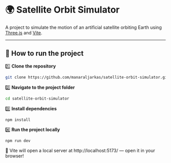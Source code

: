# 🌍 Satellite Orbit Simulator

A project to simulate the motion of an artificial satellite orbiting Earth using [Three.js](https://threejs.org/) and [Vite](https://vitejs.dev/).

---

## 📌 How to run the project

1️⃣ **Clone the repository**

```bash
git clone https://github.com/manaraljarkas/satellite-orbit-simulator.git
```
2️⃣ **Navigate to the project folder**

```bash
cd satellite-orbit-simulator
```
3️⃣ **Install dependencies**

```bash
npm install
```
4️⃣ **Run the project locally**

```bash
npm run dev
```

🔗 Vite will open a local server at http://localhost:5173/ — open it in your browser!

